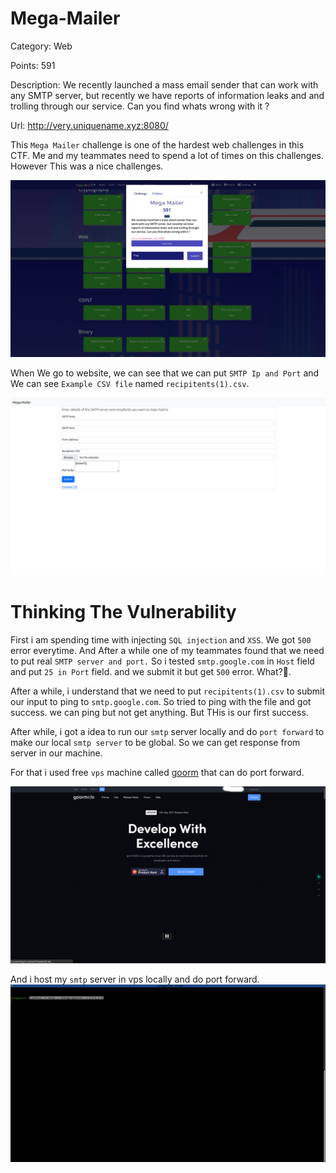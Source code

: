 # Mega-Mailer
Category: Web

Points: 591

Description: We recently launched a mass email sender that can work with any SMTP server, but recently we have reports of information leaks and and trolling through our service. Can you find whats wrong with it ?

Url: http://very.uniquename.xyz:8080/

This `Mega Mailer` challenge is one of the hardest web challenges in this CTF. Me and my teammates need to spend a lot of times on this challenges. However This was a nice challenges.

![CTF](https://github.com/ComdeyOverFlow/DeconstruCTF-2021/blob/main/Mega-Mailer/images/Screenshot%20from%202021-10-03%2005-32-04.png)

When We go to website, we can see that we can put `SMTP Ip and Port` and We can see `Example CSV file` named `recipitents(1).csv`.

![CTF](https://github.com/ComdeyOverFlow/DeconstruCTF-2021/blob/main/Mega-Mailer/images/Screenshot%20from%202021-10-03%2005-32-10.png)

# Thinking The Vulnerability

First i am spending time with injecting `SQL injection` and `XSS`. We got `500` error everytime. And After a while one of my teammates found that we need to put real `SMTP server and port.` So i tested `smtp.google.com` in `Host` field  and put `25 in Port` field. and we submit it but get `500` error. What?🤔.

After a while, i understand that we need to put `recipitents(1).csv` to submit our input to ping to `smtp.google.com`. So tried to ping with the file and got success. we can ping but not get anything. But THis is our first success.

After while, i got a idea to run our `smtp` server locally and do `port forward` to make our local `smtp server` to be global. So we can get response from server in our machine.

For that i used free `vps` machine called [goorm](https://ide.goorm.io/) that can do port forward.

![CTF](https://github.com/ComdeyOverFlow/DeconstruCTF-2021/blob/main/Mega-Mailer/images/Screenshot%20from%202021-10-03%2005-38-54.jpg)
 
And i host my `smtp` server in vps locally and do port forward.
![CTF](https://github.com/ComdeyOverFlow/DeconstruCTF-2021/blob/main/Mega-Mailer/images/Screenshot%20from%202021-10-03%2005-39-15.png)
